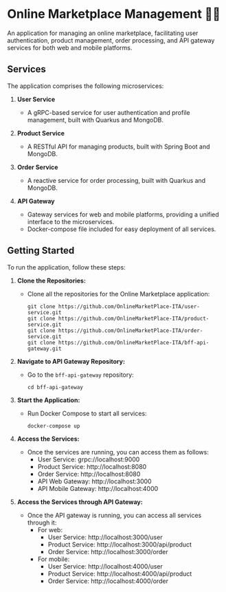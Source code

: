# Online Marketplace Management 🛒🌐

An application for managing an online marketplace, facilitating user authentication, product management, order processing, and API gateway services for both web and mobile platforms.

## Services

The application comprises the following microservices:

1. **User Service**
   - A gRPC-based service for user authentication and profile management, built with Quarkus and MongoDB.

2. **Product Service**
   - A RESTful API for managing products, built with Spring Boot and MongoDB.

3. **Order Service**
   - A reactive service for order processing, built with Quarkus and MongoDB.

4. **API Gateway**
   - Gateway services for web and mobile platforms, providing a unified interface to the microservices.
   - Docker-compose file included for easy deployment of all services.

## Getting Started

To run the application, follow these steps:

1. **Clone the Repositories:**
   - Clone all the repositories for the Online Marketplace application:
     ```
     git clone https://github.com/OnlineMarketPlace-ITA/user-service.git
     git clone https://github.com/OnlineMarketPlace-ITA/product-service.git
     git clone https://github.com/OnlineMarketPlace-ITA/order-service.git
     git clone https://github.com/OnlineMarketPlace-ITA/bff-api-gateway.git
     ```

2. **Navigate to API Gateway Repository:**
   - Go to the `bff-api-gateway` repository:
     ```
     cd bff-api-gateway
     ```

3. **Start the Application:**
   - Run Docker Compose to start all services:
     ```
     docker-compose up
     ```

4. **Access the Services:**
   - Once the services are running, you can access them as follows:
     - User Service: grpc://localhost:9000
     - Product Service: http://localhost:8080
     - Order Service: http://localhost:8080
     - API Web Gateway: http://localhost:3000
     - API Mobile Gateway: http://localhost:4000
    
5. **Access the Services through API Gateway:**
   - Once the API gateway is running, you can access all services through it:
     - For web:
       - User Service: http://localhost:3000/user
       - Product Service: http://localhost:3000/api/product
       - Order Service: http://localhost:3000/order
     - For mobile:
       - User Service: http://localhost:4000/user
       - Product Service: http://localhost:4000/api/product
       - Order Service: http://localhost:4000/order

